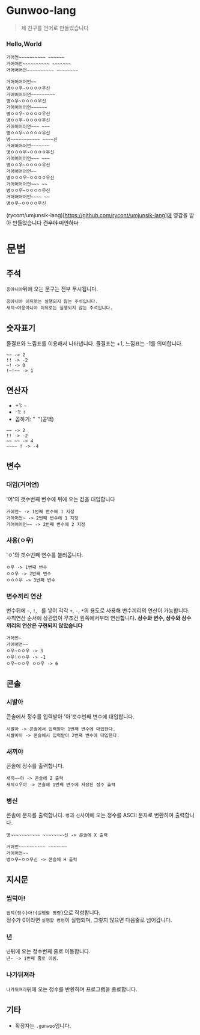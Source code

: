 # Gunwoo-lang
> 제 친구를 언어로 만들었습니다<br>
### Hello,World
```
거어언~~~~~~~~~~ ~~~~~~
거어어언~~~~~~~~~~ ~~~~~~~
거어어어언~~~~~~~~~~ ~~~~~~~~

거어어어어언~~
병ㅇㅇ우~ㅇㅇㅇㅇ우신
거어어어어언~~~~~~~~~
병ㅇ우~ㅇㅇㅇㅇ우신
거어어어어언~~~~~~
병ㅇㅇ우~ㅇㅇㅇㅇ우신
병ㅇㅇ우~ㅇㅇㅇㅇ우신
거어어어어언~~~ ~~~
병ㅇㅇ우~ㅇㅇㅇㅇ우신
병~~~~~~~~~~~ ~~~~신
거어어어어언~~~~~~~
병ㅇㅇㅇ우~ㅇㅇㅇㅇ우신
거어어어어언~~~ ~~~
병ㅇㅇ우~ㅇㅇㅇㅇ우신
거어어어어언~~
병ㅇㅇㅇ우~ㅇㅇㅇㅇ우신
거어어어어언~~~ ~~
병ㅇㅇ우~ㅇㅇㅇㅇ우신
거어어어어언~~~~ ~~
병ㅇ우~ㅇㅇㅇㅇ우신
```
(rycont/umjunsik-lang)[https://github.com/rycont/umjunsik-lang]에 영감을 받아 만들었습니다
~~건우야 미안하다~~

# 문법
## 주석
`응아니야`뒤에 오는 문구는 전부 무시됩니다.
```
응아니야 이뒤로는 실행되지 않는 주석입니다.
새끼~야응아니야 이뒤로는 실행되지 않는 주석입니다.
```
## 숫자표기
물결표와 느낌표를 이용해서 나타냅니다. 물결표는 +1, 느낌표는 -1를 의미합니다.
```
~~ -> 2
!! -> -2
~! -> 0
!~!~~ -> 1
```
## 연산자
* +1: `~`
* -1: `!`
* 곱하기: "` `"(공백)
```
~~ -> 2
!! -> -2
~~ ~~ -> 4
~~~~ ! -> -4
```
## 변수
### 대입(거어언)
'어'의 갯수번째 변수에 뒤에 오는 값을 대입합니다
```
거어언~ -> 1번째 변수에 1 지정
거어어언~ -> 2번째 변수에 1 지정
거어어어언~~ -> 2번째 변수에 2 지정
```
### 사용(ㅇ우)
'ㅇ'의 갯수번째 변수를 불러옵니다.
```
ㅇ우 -> 1번째 변수
ㅇㅇ우 -> 2번째 변수
ㅇㅇㅇ우 -> 3번째 변수
```

### 변수끼리 연산
변수뒤에 `~`, `!`, ` `를 넣어 각각 `+`, `-`, `*`의 용도로 사용해 변수끼리의 연산이 가능합니다.
사칙연산 순서에 상관없이 무조건 왼쪽에서부터 연산합니다.
**상수와 변수, 상수와 상수끼리의 연산은 구현되지 않았습니다**
```
거어언~
거어어언~~
ㅇ우~ㅇㅇ우 -> 3
ㅇ우!ㅇㅇ우 -> -1
ㅇ우~ㅇㅇ우 ㅇㅇ우 -> 6
```

## 콘솔
### 시발아
콘솔에서 정수를 입력받아 '아'갯수번째 변수에 대입합니다.
```
시발아 -> 콘솔에서 입력받아 1번째 변수에 대입한다.
시발아아 -> 콘솔에서 입력받아 2번째 변수에 대입한다.
```

### 새끼야
콘솔에 정수를 출력합니다.
```
새끼~~야 -> 콘솔에 2 출력
새끼ㅇ우야 -> 콘솔에 1번째 변수에 저장된 정수 출력
```

### 병신
콘솔에 문자를 출력합니다. `병`과 `신`사이에 오는 정수를 ASCII 문자로 변환하여 출력합니다.
```
병~~~~~~~~~~~ ~~~~~~~~신 -> 콘솔에 X 출력

거어언~~~~~~~~~~ ~~~~~~~
거어어언~~
병ㅇ우~ㅇㅇ우신 -> 콘솔에 H 출력
```

## 지시문
### 씹덕아!
`씹덕{정수}아!{실행할 명령}`으로 작성합니다.<br>
정수가 0이라면 `실행할 명령`이 실행되며, 그렇지 않으면 다음줄로 넘어갑니다.
### 년
`년`뒤에 오는 정수번째 줄로 이동합니다.<br>
`년~ -> 1번째 줄로 이동`.
### 나가뒤져라
`나가뒤져라`뒤에 오는 정수를 반환하며 프로그램을 종료합니다.

## 기타
* 확장자는 `.gunwoo`입니다.